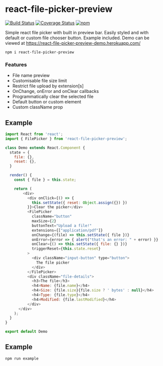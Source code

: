 # react-file-picker-preview

[![Build Status](https://api.travis-ci.org/lucasamos/react-file-picker-preview.svg?branch=master)](https://travis-ci.org/LucasAmos/react-file-picker-preview)
[![Coverage Status](https://coveralls.io/repos/github/LucasAmos/react-file-picker-preview/badge.svg?branch=master)](https://coveralls.io/github/LucasAmos/react-file-picker-preview?branch=master)
[![npm](https://img.shields.io/npm/v/react-file-picker-preview)](https://www.npmjs.com/package/react-file-picker-preview)

Simple react file picker with built in preview bar. Easily styled and with default or custom file chooser button. Example included. Demo can be viewed at https://react-file-picker-preview-demo.herokuapp.com/

`npm i react-file-picker-preview`


### Features
 - File name preview
 - Customisable file size limit
 - Restrict file upload by extension[s]
 - OnChange, onError and onClear callbacks
 - Programmatically clear the selected file
 - Default button or custom element 
 - Custom className prop



## Example
```js
import React from 'react';
import { FilePicker } from 'react-file-picker-preview';

class Demo extends React.Component {
  state = {
    file: {},
    reset: {},
  }

  render() {
    const { file } = this.state;

    return (
        <div>
          <div onClick={() => {
            this.setState({ reset: Object.assign({}) })
          }}>Clear the picker</div>
          <FilePicker
            className="button"
            maxSize={2}
            buttonText="Upload a file!"
            extensions={["application/pdf"]}
            onChange={(file) => this.setState({ file })}
            onError={error => { alert("that's an error: " + error) }}
            onClear={() => this.setState({ file: {} })}
            triggerReset={this.state.reset}
          >
            <div className="input-button" type="button">
              The file picker
            </div>
          </FilePicker>
          <div className="file-details">
            <h3>The file</h3>
            <h4>Name: {file.name}</h4>
            <h4>Size: {file.size}{file.size ? ' bytes' : null}</h4>
            <h4>Type: {file.type}</h4>
            <h4>Modified: {file.lastModified}</h4>
          </div>
      </div>
    );
  }
}

export default Demo


```

## Example

```
npm run example
```
